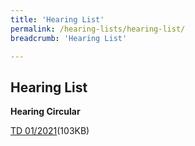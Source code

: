 ```yaml
---
title: 'Hearing List'
permalink: /hearing-lists/hearing-list/
breadcrumb: 'Hearing List'

---
```



Hearing List
---

**Hearing Circular**

[TD 01/2021](/files/CircularTD012021-MrTanHweeKheng-24Jun21.pdf)(103KB)

